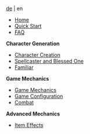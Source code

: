 [de](de/Home) | en


* [Home](Home)
* [Quick Start](Quick-Start)
* [FAQ](FAQ)

**Character Generation**
* [Character Creation](Character-Creation)
* [Spellcaster and Blessed One](Spellcaster--and--Blessed-One-Creation)
* [Familiar](Familiar)

**Game Mechanics**
* [Game Mechanics](Game-Mechanics)
* [Game Configuration](Game-Configuration)
* [Combat](Combat)

**Advanced Mechanics**
* [Item Effects](Item-Effects)



